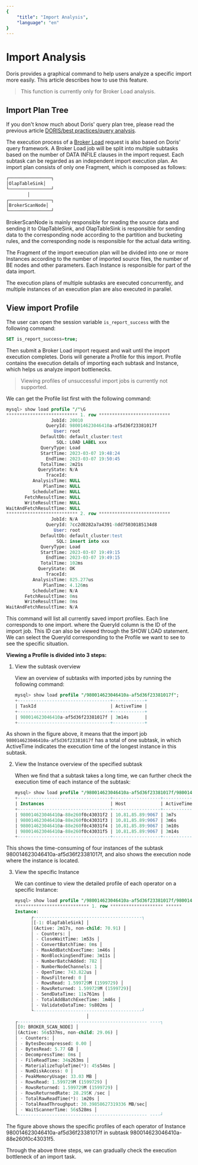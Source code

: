 ```yaml
---
{
    "title": "Import Analysis",
    "language": "en"
}
---
```


<!-- 
Licensed to the Apache Software Foundation (ASF) under one
or more contributor license agreements.  See the NOTICE file
distributed with this work for additional information
regarding copyright ownership.  The ASF licenses this file
to you under the Apache License, Version 2.0 (the
"License"); you may not use this file except in compliance
with the License.  You may obtain a copy of the License at

  http://www.apache.org/licenses/LICENSE-2.0

Unless required by applicable law or agreed to in writing,
software distributed under the License is distributed on an
"AS IS" BASIS, WITHOUT WARRANTIES OR CONDITIONS OF ANY
KIND, either express or implied.  See the License for the
specific language governing permissions and limitations
under the License.
-->


# Import Analysis

Doris provides a graphical command to help users analyze a specific import more easily. This article describes how to use this feature.

> This function is currently only for Broker Load analysis.

## Import Plan Tree

If you don't know much about Doris' query plan tree, please read the previous article [DORIS/best practices/query analysis](./query-analysis.md).

The execution process of a [Broker Load](../../data-operate/import/import-way/broker-load-manual.md) request is also based on Doris' query framework. A Broker Load job will be split into multiple subtasks based on the number of DATA INFILE clauses in the import request. Each subtask can be regarded as an independent import execution plan. An import plan consists of only one Fragment, which is composed as follows:

```sql
┌────────────────┐
│OlapTableSink│
└────────────────┘
        │
┌────────────────┐
│BrokerScanNode│
└────────────────┘
````

BrokerScanNode is mainly responsible for reading the source data and sending it to OlapTableSink, and OlapTableSink is responsible for sending data to the corresponding node according to the partition and bucketing rules, and the corresponding node is responsible for the actual data writing.

The Fragment of the import execution plan will be divided into one or more Instances according to the number of imported source files, the number of BE nodes and other parameters. Each Instance is responsible for part of the data import.

The execution plans of multiple subtasks are executed concurrently, and multiple instances of an execution plan are also executed in parallel.

## View import Profile

The user can open the session variable `is_report_success` with the following command:

```sql
SET is_report_success=true;
````

Then submit a Broker Load import request and wait until the import execution completes. Doris will generate a Profile for this import. Profile contains the execution details of importing each subtask and Instance, which helps us analyze import bottlenecks.

> Viewing profiles of unsuccessful import jobs is currently not supported.

We can get the Profile list first with the following command:

```sql
mysql> show load profile "/"\G
*************************** 1. row ***************************
                 JobId: 20010
               QueryId: 980014623046410a-af5d36f23381017f
                  User: root
             DefaultDb: default_cluster:test
                   SQL: LOAD LABEL xxx
             QueryType: Load
             StartTime: 2023-03-07 19:48:24
               EndTime: 2023-03-07 19:50:45
             TotalTime: 2m21s
            QueryState: N/A
               TraceId:
          AnalysisTime: NULL
              PlanTime: NULL
          ScheduleTime: NULL
       FetchResultTime: NULL
       WriteResultTime: NULL
WaitAndFetchResultTime: NULL
*************************** 2. row ***************************
                 JobId: N/A
               QueryId: 7cc2d0282a7a4391-8dd75030185134d8
                  User: root
             DefaultDb: default_cluster:test
                   SQL: insert into xxx
             QueryType: Load
             StartTime: 2023-03-07 19:49:15
               EndTime: 2023-03-07 19:49:15
             TotalTime: 102ms
            QueryState: OK
               TraceId:
          AnalysisTime: 825.277us
              PlanTime: 4.126ms
          ScheduleTime: N/A
       FetchResultTime: 0ns
       WriteResultTime: 0ns
WaitAndFetchResultTime: N/A
````

This command will list all currently saved import profiles. Each line corresponds to one import. where the QueryId column is the ID of the import job. This ID can also be viewed through the SHOW LOAD statement. We can select the QueryId corresponding to the Profile we want to see to see the specific situation.

**Viewing a Profile is divided into 3 steps:**

1. View the subtask overview

   View an overview of subtasks with imported jobs by running the following command:



   ```sql
   mysql> show load profile "/980014623046410a-af5d36f23381017f";
   +-----------------------------------+------------+
   | TaskId                            | ActiveTime |
   +-----------------------------------+------------+
   | 980014623046410a-af5d36f23381017f | 3m14s      |
   +-----------------------------------+------------+
   ````

As shown in the figure above, it means that the import job `980014623046410a-af5d36f23381017f` has a total of one subtask, in which ActiveTime indicates the execution time of the longest instance in this subtask.

2. View the Instance overview of the specified subtask

   When we find that a subtask takes a long time, we can further check the execution time of each instance of the subtask:



   ```sql
   mysql> show load profile "/980014623046410a-af5d36f23381017f/980014623046410a-af5d36f23381017f";
   +-----------------------------------+------------------+------------+
   | Instances                         | Host             | ActiveTime |
   +-----------------------------------+------------------+------------+
   | 980014623046410a-88e260f0c43031f2 | 10.81.85.89:9067 | 3m7s       |
   | 980014623046410a-88e260f0c43031f3 | 10.81.85.89:9067 | 3m6s       |
   | 980014623046410a-88e260f0c43031f4 | 10.81.85.89:9067 | 3m10s      |
   | 980014623046410a-88e260f0c43031f5 | 10.81.85.89:9067 | 3m14s      |
   +-----------------------------------+------------------+------------+
   ````

This shows the time-consuming of four instances of the subtask 980014623046410a-af5d36f23381017f, and also shows the execution node where the instance is located.

3. View the specific Instance

   We can continue to view the detailed profile of each operator on a specific Instance:



   ```sql
   mysql> show load profile "/980014623046410a-af5d36f23381017f/980014623046410a-af5d36f23381017f/980014623046410a-88e260f0c43031f5"\G
   **************************** 1. row ******************** ******
   Instance:
         ┌-----------------------------------------┐
         │[-1: OlapTableSink] │
         │(Active: 2m17s, non-child: 70.91) │
         │ - Counters: │
         │ - CloseWaitTime: 1m53s │
         │ - ConvertBatchTime: 0ns │
         │ - MaxAddBatchExecTime: 1m46s │
         │ - NonBlockingSendTime: 3m11s │
         │ - NumberBatchAdded: 782 │
         │ - NumberNodeChannels: 1 │
         │ - OpenTime: 743.822us │
         │ - RowsFiltered: 0 │
         │ - RowsRead: 1.599729M (1599729) │
         │ - RowsReturned: 1.599729M (1599729)│
         │ - SendDataTime: 11s761ms │
         │ - TotalAddBatchExecTime: 1m46s │
         │ - ValidateDataTime: 9s802ms │
         └-----------------------------------------┘
                              │
   ┌------------------------------------------------- ----┐
   │[0: BROKER_SCAN_NODE] │
   │(Active: 56s537ms, non-child: 29.06) │
   │ - Counters: │
   │ - BytesDecompressed: 0.00 │
   │ - BytesRead: 5.77 GB │
   │ - DecompressTime: 0ns │
   │ - FileReadTime: 34s263ms │
   │ - MaterializeTupleTime(*): 45s54ms │
   │ - NumDiskAccess: 0 │
   │ - PeakMemoryUsage: 33.03 MB │
   │ - RowsRead: 1.599729M (1599729) │
   │ - RowsReturned: 1.599729M (1599729) │
   │ - RowsReturnedRate: 28.295K /sec │
   │ - TotalRawReadTime(*): 1m20s │
   │ - TotalReadThroughput: 30.39858627319336 MB/sec│
   │ - WaitScannerTime: 56s528ms │
   └------------------------------------------------- ----┘
   ````

The figure above shows the specific profiles of each operator of Instance 980014623046410a-af5d36f23381017f in subtask 980014623046410a-88e260f0c43031f5.

Through the above three steps, we can gradually check the execution bottleneck of an import task.
